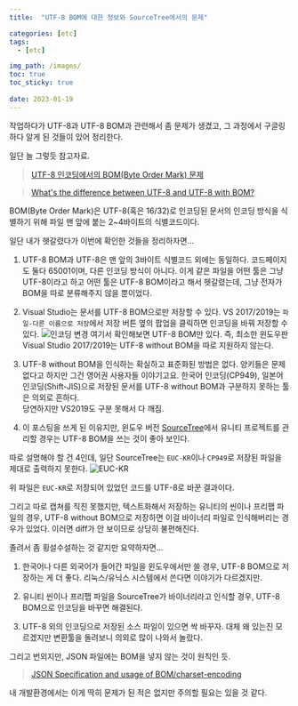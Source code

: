 ```yaml
---
title:  "UTF-8 BOM에 대한 정보와 SourceTree에서의 문제"

categories: [etc]
tags:
  - [etc]

img_path: /images/
toc: true
toc_sticky: true
 
date: 2023-01-19
---
```

작업하다가 UTF-8과 UTF-8 BOM과 관련해서 좀 문제가 생겼고, 그 과정에서 구글링하다 알게 된 것들이 있어 정리한다.

일단 늘 그렇듯 참고자료.

> [UTF-8 인코딩에서의 BOM(Byte Order Mark) 문제](http://blog.wystan.net/2007/08/18/bom-byte-order-mark-problem)

> [What's the difference between UTF-8 and UTF-8 with BOM?](https://stackoverflow.com/questions/2223882/whats-the-difference-between-utf-8-and-utf-8-with-bom)

BOM(Byte Order Mark)은 UTF-8(혹은 16/32)로 인코딩된 문서의 인코딩 방식을 식별하기 위해 파일 맨 앞에 붙는 2~4바이트의 식별코드이다.

일단 내가 헷갈렸다가 이번에 확인한 것들을 정리하자면...

1. UTF-8 BOM과 UTF-8은 맨 앞의 3바이트 식별코드 외에는 동일하다. 
 코드페이지도 둘다 65001이며, 다른 인코딩 방식이 아니다.
 이게 같은 파일을 어떤 툴은 그냥 UTF-8이라고 하고 어떤 툴은 UTF-8 BOM이라고 해서 헷갈렸는데, 그냥 전자가 BOM을 따로 분류해주지 않을 뿐이었다.

2. Visual Studio는 문서를 UTF-8 BOM으로만 저장할 수 있다.
 VS 2017/2019는 `파일-다른 이름으로 저장`에서 저장 버튼 옆의 팝업을 클릭하면 인코딩을 바꿔 저장할 수 있다.
![인코딩 변경](20230119-1.png)
 여기서 확인해보면 UTF-8 BOM만 있다. 즉, 최소한 윈도우판 Visual Studio 2017/2019는 UTF-8 without BOM을 따로 지원하지 않는다.

3. UTF-8 without BOM을 인식하는 확실하고 표준화된 방법은 없다.
 양키들은 문제없다고 하지만 그건 영어권 사용자들 이야기고요.
 한국어 인코딩(CP949), 일본어 인코딩(Shift-JIS)으로 저장된 문서를 UTF-8 without BOM과 구분하지 못하는 툴은 의외로 흔하다.<br>
 당연하지만 VS2019도 구분 못해서 다 깨짐.

4. 이 포스팅을 쓰게 된 이유지만, 윈도우 버전 [SourceTree](https://www.sourcetreeapp.com/)에서 유니티 프로젝트를 관리할 경우는 UTF-8 BOM을 쓰는 것이 좋아 보인다.

따로 설명해야 할 건 4인데, 일단 SourceTree는 `EUC-KR`이나 `CP949`로 저장된 파일을 제대로 출력하지 못한다.
![EUC-KR](20230119-2.png)


위 파일은 `EUC-KR`로 저장되어 있었던 코드를 UTF-8로 바꾼 결과이다.

그리고 따로 캡쳐를 직진 못했지만, 텍스트화해서 저장하는 유니티의 씬이나 프리팹 파일의 경우, UTF-8 without BOM으로 저장하면 이걸 바이너리 파일로 인식해버리는 경우가 있었다. 이러면 diff가 안 보이므로 상당히 불편해진다.

졸려서 좀 횡설수설하는 것 같지만 요약하자면...

1. 한국어나 다른 외국어가 들어간 파일을 윈도우에서만 쓸 경우, UTF-8 BOM으로 저장하는 게 더 좋다. 리눅스/유닉스 시스템에서 쓴다면 이야기가 다르겠지만.

2. 유니티 씬이나 프리팹 파일을 SourceTree가 바이너리라고 인식할 경우, UTF-8 BOM으로 인코딩을 바꾸면 해결된다.

3. UTF-8 외의 인코딩으로 저장된 소스 파일이 있으면 싹 바꾸자. 대체 왜 있는진 모르겠지만 변환툴을 돌려보니 의외로 많이 나와서 놀랐다.

그리고 번외지만, JSON 파일에는 BOM을 넣지 않는 것이 원칙인 듯.

> [JSON Specification and usage of BOM/charset-encoding](https://stackoverflow.com/questions/4990095/json-specification-and-usage-of-bom-charset-encoding/38036753#38036753)

내 개발환경에서는 이게 딱히 문제가 된 적은 없지만 주의할 필요는 있을 것 같다.